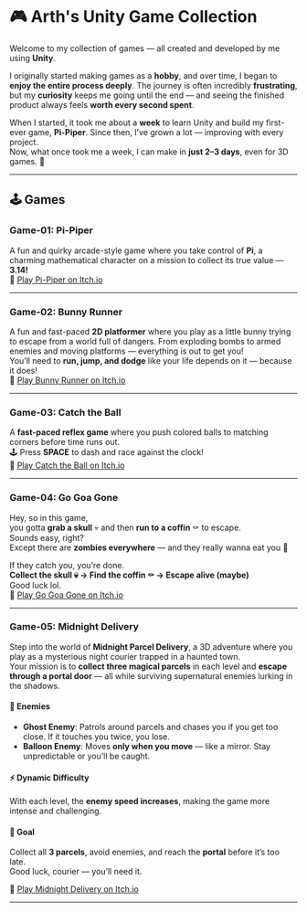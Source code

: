 # 🎮 Arth's Unity Game Collection

Welcome to my collection of games — all created and developed by me using **Unity**.  

I originally started making games as a **hobby**, and over time, I began to **enjoy the entire process deeply**. The journey is often incredibly **frustrating**, but my **curiosity** keeps me going until the end — and seeing the finished product always feels **worth every second spent**.  

When I started, it took me about a **week** to learn Unity and build my first-ever game, **Pi-Piper**. Since then, I’ve grown a lot — improving with every project.  
Now, what once took me a week, I can make in **just 2–3 days**, even for 3D games. 🚀  

---

## 🕹️ Games

### **Game-01: Pi-Piper**  
A fun and quirky arcade-style game where you take control of **Pi**, a charming mathematical character on a mission to collect its true value — **3.14!**  
🔗 [Play Pi-Piper on Itch.io](https://jarvisap.itch.io/pi-piper)

---

### **Game-02: Bunny Runner**  
A fun and fast-paced **2D platformer** where you play as a little bunny trying to escape from a world full of dangers. From exploding bombs to armed enemies and moving platforms — everything is out to get you!  
You’ll need to **run, jump, and dodge** like your life depends on it — because it does!  
🔗 [Play Bunny Runner on Itch.io](https://jarvisap.itch.io/bunny-runner)

---

### **Game-03: Catch the Ball**  
A **fast-paced reflex game** where you push colored balls to matching corners before time runs out.  
🕹️ Press **SPACE** to dash and race against the clock!  
🔗 [Play Catch the Ball on Itch.io](https://jarvisap.itch.io/catch-the-ball)

---

### **Game-04: Go Goa Gone**  
Hey, so in this game,  
you gotta **grab a skull** 💀 and then **run to a coffin** ⚰️ to escape.  
Sounds easy, right?  
Except there are **zombies everywhere** — and they really wanna eat you 🙂  

If they catch you, you’re done.  
**Collect the skull 💀 → Find the coffin ⚰️ → Escape alive (maybe)**  
Good luck lol.  
🔗 [Play Go Goa Gone on Itch.io](https://jarvisap.itch.io/go-goa-gone)

---

### **Game-05: Midnight Delivery**  
Step into the world of **Midnight Parcel Delivery**, a 3D adventure where you play as a mysterious night courier trapped in a haunted town.  
Your mission is to **collect three magical parcels** in each level and **escape through a portal door** — all while surviving supernatural enemies lurking in the shadows.

#### 👻 Enemies
- **Ghost Enemy**: Patrols around parcels and chases you if you get too close. If it touches you twice, you lose.  
- **Balloon Enemy**: Moves **only when you move** — like a mirror. Stay unpredictable or you’ll be caught.

#### ⚡ Dynamic Difficulty  
With each level, the **enemy speed increases**, making the game more intense and challenging.  

#### 🎯 Goal  
Collect all **3 parcels**, avoid enemies, and reach the **portal** before it’s too late.  
Good luck, courier — you’ll need it.  

🔗 [Play Midnight Delivery on Itch.io](https://jarvisap.itch.io/midnight-delivery)

---
